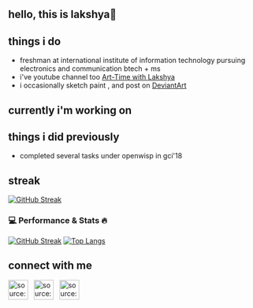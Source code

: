 ## hello, this is lakshya🎯

## things i do

* freshman at international institute of information technology pursuing electronics and communication btech + ms
* i've youtube channel too [Art-Time with Lakshya](https://youtube.com/@ArtTimewithLakshya)
* i occasionally sketch paint , and post on [DeviantArt](https://www.deviantart.com/sigmalaksh)


## currently i'm working on


## things i did previously
* completed several tasks under openwisp in gci'18

## streak 
[![GitHub Streak](http://github-readme-streak-stats.herokuapp.com?user=lakshya0310&theme=dark)](https://git.io/streak-stats) &nbsp;

### 💻 Performance & Stats 🔥
[![GitHub Streak](https://streak-stats.demolab.com?user=lakshya0310&theme=calm&hide_border=true&card_width=450)](https://git.io/streak-stats)
[![Top Langs](https://github-readme-stats.vercel.app/api/top-langs/?username=lakshya0310&theme=calm&layout=donut&hide_border=true)](https://github.com/anuraghazra/github-readme-stats)

## connect with me 
<a href="https://www.linkedin.com/in/lakshya-jindal-031a52286" target="_blank" rel="noopener noreferrer"><img src="https://i.imgur.com/kF9HMpz.png" width=40px height=40px title="source: imgur.com" /></a> &nbsp;  <a href="https://twitter.com/jindal10_jindal" target="_blank" rel="noopener noreferrer"><img src="https://i.imgur.com/G7yTDHP.png" width=40px height=40px title="source: imgur.com" /></a> &nbsp;  <a href="https://instagram.com/laxyajindal" target="_blank" rel="noopener noreferrer"><img src="https://i.imgur.com/KAlgiiA.png" width=40px height=40px title="source: imgur.com" /></a>
